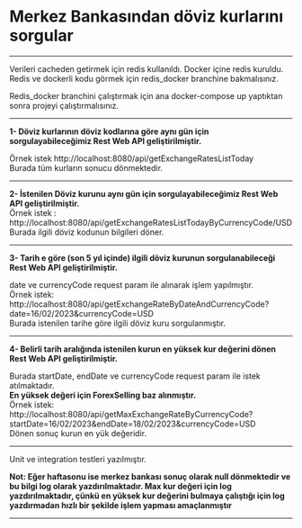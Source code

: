 # Merkez Bankasından döviz kurlarını sorgular
--------------------------
<bold>Verileri cacheden getirmek için redis kullanıldı. Docker içine redis kuruldu. Redis ve dockerli kodu görmek için redis_docker branchine bakmalısınız.</bold>

Redis_docker branchini çalıştırmak için ana docker-compose up yaptıktan sonra projeyi çalıştırmalısınız.

------------------
**1- Döviz kurlarının döviz kodlarına göre aynı gün için sorgulayabileceğimiz Rest Web API geliştirilmiştir.**

Örnek istek
http://localhost:8080/api/getExchangeRatesListToday  
Burada tüm kurların sonucu dönmektedir.  

----------
**2- İstenilen Döviz kurunu aynı gün için sorgulayabileceğimiz Rest Web API geliştirilmiştir.**  
Örnek istek : http://localhost:8080/api/getExchangeRatesListTodayByCurrencyCode/USD  
Burada ilgili döviz kodunun bilgileri döner.  

-------------
**3- Tarih e göre (son 5 yıl içinde) ilgili döviz kurunun sorgulanabileceği Rest Web API geliştirilmiştir.** 

date ve currencyCode request param ile alınarak işlem yapılmıştır.  
Örnek istek: http://localhost:8080/api/getExchangeRateByDateAndCurrencyCode?date=16/02/2023&currencyCode=USD  
Burada istenilen tarihe göre ilgili döviz kuru sorgulanmıştır.  

----------
**4- Belirli tarih aralığında istenilen kurun en yüksek kur değerini dönen Rest Web API
geliştirilmiştir.**  

Burada startDate, endDate ve currencyCode request param ile istek atılmaktadır.  
**En yüksek değeri için ForexSelling baz alınmıştır.**  
Örnek istek: http://localhost:8080/api/getMaxExchangeRateByCurrencyCode?startDate=16/02/2023&endDate=18/02/2023&currencyCode=USD  
Dönen sonuç kurun en yük değeridir.

------------
Unit ve integration testleri yazılmıştır.


**Not: Eğer haftasonu ise merkez bankası sonuç olarak null dönmektedir ve bu bilgi log olarak yazdırılmaktadır. Max kur değeri için log yazdırılmaktadır, çünkü en yüksek kur değerini bulmaya çalıştığı için log yazdırmadan hızlı bir şekilde işlem yapması amaçlanmıştır**  

---------------



